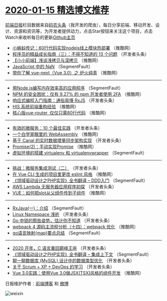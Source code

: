 # [2020-01-15 精选博文推荐](https://toutiao.qdkfweb.cn/date/2020/01/15)

[前端日报](https://qdkfweb.cn/c/news)栏目数据来自[码农头条](https://toutiao.qdkfweb.cn/)（我开发的爬虫），每日分享前端、移动开发、设计、资源和资讯等，为开发者提供动力，点击Star按钮来关注这个项目，点击Watch来收听每日的更新[Github主页](https://github.com/kujian/frontendDaily)
* [小蝌蚪传记：60行代码实现nodejs线上模块热部署](https://toutiao.qdkfweb.cn/136122.html) （推酷网）
* [程序员的精益成长指南（三）：不得不知道的 13 个问题](https://toutiao.qdkfweb.cn/136062.html) （开发者头条）
* [【小小前端】浅谈浅拷贝与深拷贝](https://toutiao.qdkfweb.cn/136117.html) （推酷网）
* [JavaScript 中的 NaN](https://toutiao.qdkfweb.cn/136044.html) （SegmentFault）
* [带你了解 vue-next（Vue 3.0）之 炉火纯青](https://toutiao.qdkfweb.cn/136108.html) （推酷网）

***
* [用Node.js编写内存效率高的应用程序](https://toutiao.qdkfweb.cn/136045.html) （SegmentFault）
* [NPM 的安全困扰：仅有 9.27% 的 npm 开发者使用 2FA](https://toutiao.qdkfweb.cn/136121.html) （推酷网）
* [响应式编程入门指南：通俗易懂 RxJS](https://toutiao.qdkfweb.cn/136078.html) （开发者头条）
* [HIS 系统前端重构经验](https://toutiao.qdkfweb.cn/136098.html) （推酷网）
* [核心版vue-router, 仅仅只需80行代码](https://toutiao.qdkfweb.cn/136112.html) （推酷网）

***
* [有效的微服务：10 个最佳实践](https://toutiao.qdkfweb.cn/136061.html) （开发者头条）
* [一个白学家眼里的 WebAssembly](https://toutiao.qdkfweb.cn/136102.html) （推酷网）
* [基于 Canal 的实时数据增量同步架构实现](https://toutiao.qdkfweb.cn/136072.html) （开发者头条）
* [Promise(2)：手动实现Promise](https://toutiao.qdkfweb.cn/136114.html) （推酷网）
* [虚拟环境的搭建  virtualenv 和 virtualenvwrapper](https://toutiao.qdkfweb.cn/136051.html) （SegmentFault）

***
* [挑战：微服务集成测试（二）](https://toutiao.qdkfweb.cn/136083.html) （开发者头条）
* [在 Vue CLI 生成的项目里更改 eslint 风格](https://toutiao.qdkfweb.cn/136104.html) （推酷网）
* [《领域驱动设计之PHP实现》全书翻译 &#8211; DDD入门](https://toutiao.qdkfweb.cn/136041.html) （SegmentFault）
* [AWS Lambda 无服务器应用程序初探](https://toutiao.qdkfweb.cn/136073.html) （开发者头条）
* [VUE：如何把slot从父组件传到子组件](https://toutiao.qdkfweb.cn/136115.html) （推酷网）

***
* [RxJava(一)：介绍](https://toutiao.qdkfweb.cn/136052.html) （SegmentFault）
* [Linux Namespace 浅析](https://toutiao.qdkfweb.cn/136084.html) （开发者头条）
* [Go 中锁的那些姿势，估计你不知道](https://toutiao.qdkfweb.cn/136063.html) （开发者头条）
* [webpack 4 源码主流程分析（十四）：webpack 优化](https://toutiao.qdkfweb.cn/136105.html) （推酷网）
* [go语言映射(map)要点总结](https://toutiao.qdkfweb.cn/136042.html) （SegmentFault）

***
* [2020 开年，C 语言重回巅峰王座](https://toutiao.qdkfweb.cn/136074.html) （开发者头条）
* [《领域驱动设计之PHP实现》全书翻译 &#8211; 集成上下文](https://toutiao.qdkfweb.cn/136053.html) （SegmentFault）
* [聊一聊数据库 (MySQL) 设计中的数据类型优化](https://toutiao.qdkfweb.cn/136085.html) （开发者头条）
* [关于 Scrum + XP + DevOps 的学习](https://toutiao.qdkfweb.cn/136064.html) （开发者头条）
* [Vue 3.0实践：使用Vue 3.0做JSX(TSX)风格的组件开发](https://toutiao.qdkfweb.cn/136106.html) （推酷网）

日报维护作者：[前端博客](https://qdkfweb.cn/) 和 [微博](https://qdkfweb.cn/go/weibo)

![weixin](https://user-images.githubusercontent.com/3055447/38468989-651132ac-3b80-11e8-8e6b-15122322a9d7.png)